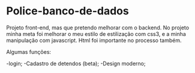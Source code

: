 # Police-banco-de-dados
 Projeto front-end, mas que pretendo melhorar com o backend.
No projeto minha meta foi melhorar o meu estilo de estilização com css3, e a minha manipulação com javascript. Html foi importante no processo também.


Algumas funções:

-login;
-Cadastro de detendos (beta);
-Design moderno;

